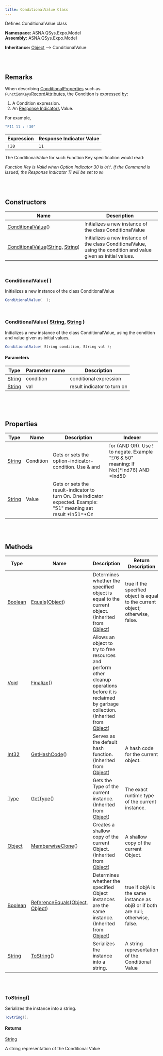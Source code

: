 ```yaml
---
title: ConditionalValue Class
---
```

<style>
tr td:first-child {
    white-space: nowrap;
}
</style>

Defines ConditionalValue class

**Namespace:** ASNA.QSys.Expo.Model <br/>
**Assembly:** ASNA.QSys.Expo.Model

**Inheritance:** [Object](https://docs.microsoft.com/en-us/dotnet/api/system.object) --> ConditionalValue

<br>
<br>

## Remarks

When describing [ConditionalProperties](/reference/asna-qsys-expo/expo-model/conditional-property.html) such as `FunctionKeys`[RecordAttributes](/reference/asna-qsys-expo/expo-model/record-attribute.html), the Condition is expressed by:

1. A Condition expression.
2. An [Response Indicators](https://www.ibm.com/docs/en/i/7.2?topic=concepts-rpg-iv-indicators) Value. 

For example,

```cs
"F11 11 : !30"
```

| Expression | Response Indicator Value |
| --- | --- |
| `!30` | `11` |

The ConditionalValue for such Function Key specification would read:

*Function Key is Valid when Option Indicator 30 is `Off`. If the Command is issued, the Response Indicator 11 will be set to `On`*


<br>
<br>

## Constructors

| Name |  Description 
| --- | --- 
| [ConditionalValue](#conditionalvalue)() | Initializes a new instance of the class ConditionalValue 
| [ConditionalValue](#conditionalvaluestring-string)([String](https://docs.microsoft.com/en-us/dotnet/api/system.string), [String](https://docs.microsoft.com/en-us/dotnet/api/system.string)) | Initializes a new instance of the class ConditionalValue, using the condition and value given as initial values. 

<br>

### ConditionalValue(  )

Initializes a new instance of the class ConditionalValue

```cs
ConditionalValue(  );
```


<br>

### ConditionalValue( [String](https://docs.microsoft.com/en-us/dotnet/api/system.string), [String](https://docs.microsoft.com/en-us/dotnet/api/system.string) )

Initializes a new instance of the class ConditionalValue, using the condition and value given as initial values.

```cs
ConditionalValue( String condition, String val );
```

#### Parameters

| Type | Parameter name | Description
| --- | --- | ---
| [String](https://docs.microsoft.com/en-us/dotnet/api/system.string) | condition | conditional expression 
| [String](https://docs.microsoft.com/en-us/dotnet/api/system.string) | val | result indicator to turn on 

<br>


<br>
<br>

## Properties

| Type | Name | Description | Indexer
| --- | --- | --- | --- 
| [String](https://docs.microsoft.com/en-us/dotnet/api/system.string) | Condition | Gets or sets the option-indicator-condition. Use & and | for (AND OR). Use ! to negate. Example "!76 & 50" meaning: If Not(*Ind76) AND *Ind50 | 
| [String](https://docs.microsoft.com/en-us/dotnet/api/system.string) | Value | Gets or sets the result-indicator to turn On. One indicator expected. Example: "51" meaning set result *In51=*On | 

<br>
<br>

## Methods

| Type | Name | Description | Return Description 
| --- | --- | --- | --- 
| [Boolean](https://docs.microsoft.com/en-us/dotnet/api/system.boolean) | [Equals](https://docs.microsoft.com/en-us/dotnet/api/system.object.equals)([Object](https://docs.microsoft.com/en-us/dotnet/api/system.object)) | Determines whether the specified object is equal to the current object.<br>(Inherited from [Object](https://docs.microsoft.com/en-us/dotnet/api/system.object)) | true if the specified object is equal to the current object; otherwise, false.
| [Void](https://docs.microsoft.com/en-us/dotnet/api/system.void) | [Finalize](https://docs.microsoft.com/en-us/dotnet/api/system.object.finalize)() | Allows an object to try to free resources and perform other cleanup operations before it is reclaimed by garbage collection.<br>(Inherited from [Object](https://docs.microsoft.com/en-us/dotnet/api/system.object)) | 
| [Int32](https://docs.microsoft.com/en-us/dotnet/api/system.int32) | [GetHashCode](https://docs.microsoft.com/en-us/dotnet/api/system.object.gethashcode)() | Serves as the default hash function.<br>(Inherited from [Object](https://docs.microsoft.com/en-us/dotnet/api/system.object)) | A hash code for the current object.
| [Type](https://docs.microsoft.com/en-us/dotnet/api/system.type) | [GetType](https://docs.microsoft.com/en-us/dotnet/api/system.object.gettype)() | Gets the Type of the current instance.<br>(Inherited from [Object](https://docs.microsoft.com/en-us/dotnet/api/system.object)) | The exact runtime type of the current instance.
| [Object](https://docs.microsoft.com/en-us/dotnet/api/system.object) | [MemberwiseClone](https://docs.microsoft.com/en-us/dotnet/api/system.object.memberwiseclone)() | Creates a shallow copy of the current Object.<br>(Inherited from [Object](https://docs.microsoft.com/en-us/dotnet/api/system.object)) | A shallow copy of the current Object.
| [Boolean](https://docs.microsoft.com/en-us/dotnet/api/system.boolean) | [ReferenceEquals](https://docs.microsoft.com/en-us/dotnet/api/system.object.referenceequals)([Object](https://docs.microsoft.com/en-us/dotnet/api/system.object), [Object](https://docs.microsoft.com/en-us/dotnet/api/system.object)) | Determines whether the specified Object instances are the same instance.<br>(Inherited from [Object](https://docs.microsoft.com/en-us/dotnet/api/system.object)) | true if objA is the same instance as objB or if both are null; otherwise, false.
| [String](https://docs.microsoft.com/en-us/dotnet/api/system.string) | [ToString](#tostring)() | Serializes the instance into a string. | A string representation of the Conditional Value

<br>
<br>

### ToString()

Serializes the instance into a string.

```cs
ToString();
```

#### Returns

[String](https://docs.microsoft.com/en-us/dotnet/api/system.string)

A string representation of the Conditional Value


<br>
<br>

